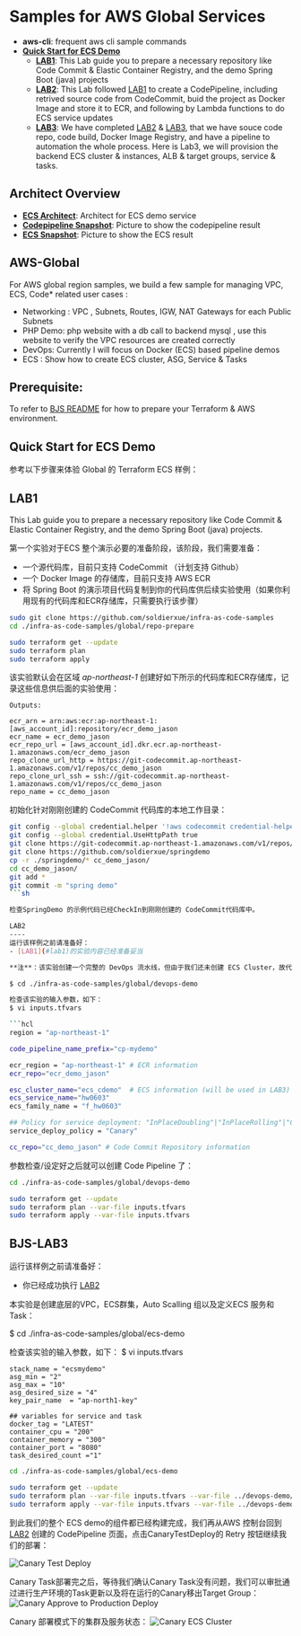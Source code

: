 Samples for AWS Global Services
===============================

- **aws-cli**: frequent aws cli sample commands
- [**Quick Start for ECS Demo**](#quick-start-ecs)
  - [**LAB1**](#lab1): This Lab guide you to prepare a necessary repository like Code Commit & Elastic Container Registry, and the demo Spring Boot (java) projects
  - [**LAB2**](#lab2): This Lab followed [LAB1](#lab1) to create a CodePipeline, including retrived source code from CodeCommit, buid the project as Docker Image and store it to ECR, and following by Lambda functions to do ECS service updates
  - [**LAB3**](#lab3): We have completed [LAB2](#lab2) & [LAB3](#lab3), that we have souce code repo, code build, Docker Image Registry, and have a pipeline to automation the whole process. Here is Lab3, we will provision the backend ECS cluster & instances, ALB & target groups, service & tasks.

Architect Overview
------------------
- **[ECS Architect](#ecs-architect)**: Architect for ECS demo service
- **[Codepipeline Snapshot](#codepipeline-snapshot)**: Picture to show the codepipeline result
- **[ECS Snapshot](#ecs-snapshot)**: Picture to show the ECS result


AWS-Global
---------
For AWS global region samples, we build a few sample for managing VPC, ECS, Code* related user cases :

- Networking : VPC , Subnets, Routes, IGW, NAT Gateways for each Public Subnets
- PHP Demo: php website with a db call to backend mysql , use this website to verify the VPC resources are created correctly
- DevOps: Currently I will focus on Docker (ECS) based pipeline demos
- ECS : Show how to create ECS cluster, ASG, Service & Tasks


Prerequisite:
-------------
To refer to [BJS README](https://github.com/soldierxue/infra-as-code-samples) for how to prepare your Terraform & AWS environment.


Quick Start for ECS Demo
------------------------

参考以下步骤来体验 Global 的 Terraform ECS 样例：

LAB1
----
This Lab guide you to prepare a necessary repository like Code Commit & Elastic Container Registry, and the demo Spring Boot (java) projects.

第一个实验对于ECS 整个演示必要的准备阶段，该阶段，我们需要准备：
- 一个源代码库，目前只支持 CodeCommit （计划支持 Github）
- 一个 Docker Image 的存储库，目前只支持 AWS ECR
- 将 Spring Boot 的演示项目代码复制到你的代码库供后续实验使用（如果你利用现有的代码库和ECR存储库，只需要执行该步骤）


```sh
sudo git clone https://github.com/soldierxue/infra-as-code-samples
cd ./infra-as-code-samples/global/repo-prepare

sudo terraform get --update
sudo terraform plan 
sudo terraform apply
```

该实验默认会在区域 *ap-northeast-1* 创建好如下所示的代码库和ECR存储库，记录这些信息供后面的实验使用：


```hcl
Outputs:

ecr_arn = arn:aws:ecr:ap-northeast-1:[aws_account_id]:repository/ecr_demo_jason
ecr_name = ecr_demo_jason
ecr_repo_url = [aws_account_id].dkr.ecr.ap-northeast-1.amazonaws.com/ecr_demo_jason
repo_clone_url_http = https://git-codecommit.ap-northeast-1.amazonaws.com/v1/repos/cc_demo_jason
repo_clone_url_ssh = ssh://git-codecommit.ap-northeast-1.amazonaws.com/v1/repos/cc_demo_jason
repo_name = cc_demo_jason
```

初始化针对刚刚创建的 CodeCommit 代码库的本地工作目录：

```sh
git config --global credential.helper '!aws codecommit credential-helper $@'
git config --global credential.UseHttpPath true
git clone https://git-codecommit.ap-northeast-1.amazonaws.com/v1/repos/cc_demo_jason
git clone https://github.com/soldierxue/springdemo
cp -r ./springdemo/* cc_demo_jason/
cd cc_demo_jason/
git add *
git commit -m "spring demo"
```sh

检查SpringDemo 的示例代码已经CheckIn到刚刚创建的 CodeCommit代码库中。

LAB2
----
运行该样例之前请准备好：
- [LAB1](#lab1)的实验内容已经准备妥当

**注**：该实验创建一个完整的 DevOps 流水线，但由于我们还未创建 ECS Cluster，故代码并未真正部署和更新

$ cd ./infra-as-code-samples/global/devops-demo

检查该实验的输入参数，如下：
$ vi inputs.tfvars

```hcl
region = "ap-northeast-1"

code_pipeline_name_prefix="cp-mydemo" 

ecr_region = "ap-northeast-1" # ECR information
ecr_repo="ecr_demo_jason"

esc_cluster_name="ecs_cdemo"  # ECS information (will be used in LAB3)
ecs_service_name="hw0603"
ecs_family_name = "f_hw0603"

## Policy for service deployment: "InPlaceDoubling"|"InPlaceRolling"|"Canary"
service_deploy_policy = "Canary"

cc_repo="cc_demo_jason" # Code Commit Repository information
```
参数检查/设定好之后就可以创建 Code Pipeline 了：

```sh
cd ./infra-as-code-samples/global/devops-demo

sudo terraform get --update
sudo terraform plan --var-file inputs.tfvars
sudo terraform apply --var-file inputs.tfvars
```

BJS-LAB3
--------
运行该样例之前请准备好：
- 你已经成功执行 [LAB2](#lab2)

本实验是创建底层的VPC，ECS群集，Auto Scalling 组以及定义ECS 服务和Task：

$ cd ./infra-as-code-samples/global/ecs-demo

检查该实验的输入参数，如下：
$ vi inputs.tfvars

```hcl
stack_name = "ecsmydemo"
asg_min = "2"
asg_max = "10"
asg_desired_size = "4"
key_pair_name  = "ap-north1-key"

## variables for service and task
docker_tag = "LATEST"
container_cpu = "200"
container_memory = "300"
container_port = "8080"
task_desired_count ="1"
```

```sh
cd ./infra-as-code-samples/global/ecs-demo

sudo terraform get --update
sudo terraform plan --var-file inputs.tfvars --var-file ../devops-demo/inputs.tfvars
sudo terraform apply --var-file inputs.tfvars --var-file ../devops-demo/inputs.tfvars
```

到此我们的整个 ECS demo的组件都已经构建完成，我们再从AWS 控制台回到 [LAB2](#lab2) 创建的 CodePipeline 页面，点击CanaryTestDeploy的 Retry 按钮继续我们的部署：

![Canary Test Deploy](../images/resume_from_canarytest.png)

Canary Task部署完之后，等待我们确认Canary Task没有问题，我们可以审批通过进行生产环境的Task更新以及将在运行的Canary移出Target Group：
![Canary Approve to Production Deploy](../images/canary_approve_to_prod.png)

Canary 部署模式下的集群及服务状态：
![Canary ECS Cluster](../images/ecs_cluster_services.png)